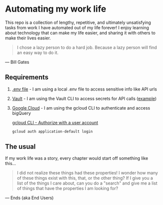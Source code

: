 # Automating my work life

This repo is a collection of lengthy, repetitive, and ultimately unsatisfying tasks from work I have automated out of my life forever! I enjoy learning about technology that can make my life easier, and sharing it with others to make their lives easier.

> I chose a lazy person to do a hard job. Because a lazy person will find an easy way to do it.

— Bill Gates

## Requirements

1. [.env file](https://www.npmjs.com/package/dotenv) - I am using a local .env file to access sensitive info like API urls

2. [Vault](https://developer.hashicorp.com/vault/downloads) - I am using the Vault CLI to access secrets for API calls ([example](https://github.com/mshuber1981/work-life/blob/main/functions/Auth.js#L12))

3. [Google Cloud](https://cloud.google.com/sdk/docs/install#mac) - I am using the gcloud CLI to authenticate and access bigQuery

   [gcloud CLI - Authorize with a user account](https://cloud.google.com/sdk/docs/authorizing#authorize_with_a_user_account)

   ```bash
   gcloud auth application-default login
   ```

## The usual

If my work life was a story, every chapter would start off something like this...

> I did not realize these things had these properties! I wonder how many of these things exist with this, that, or the other thing? If I give you a list of the things I care about, can you do a "search" and give me a list of things that have the properties I am looking for?

— Ends (aka End Users)
